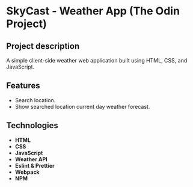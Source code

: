 # SkyCast - Weather App (The Odin Project)

## Project description

A simple client-side weather web application built using HTML, CSS, and JavaScript.

## Features

-   Search location.
-   Show searched location current day weather forecast.

## Technologies

-   **HTML**
-   **CSS**
-   **JavaScript**
-   **Weather API**
-   **Eslint & Prettier**
-   **Webpack**
-   **NPM**

